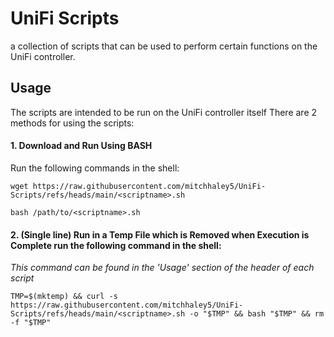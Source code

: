 # UniFi Scripts

a collection of scripts that can be used to perform certain functions on the UniFi controller.




## Usage
The scripts are intended to be run on the UniFi controller itself
There are 2 methods for using the scripts:
#### 1. Download and Run Using BASH
Run the following commands in the shell:

`wget https://raw.githubusercontent.com/mitchhaley5/UniFi-Scripts/refs/heads/main/<scriptname>.sh`

`bash /path/to/<scriptname>.sh`

#### 2. (Single line) Run in a Temp File which is Removed when Execution is Complete run the following command in the shell:

_This command can be found in the 'Usage' section of the header of each script_
  
`TMP=$(mktemp) && curl -s https://raw.githubusercontent.com/mitchhaley5/UniFi-Scripts/refs/heads/main/<scriptname>.sh -o "$TMP" && bash "$TMP" && rm -f "$TMP"`
